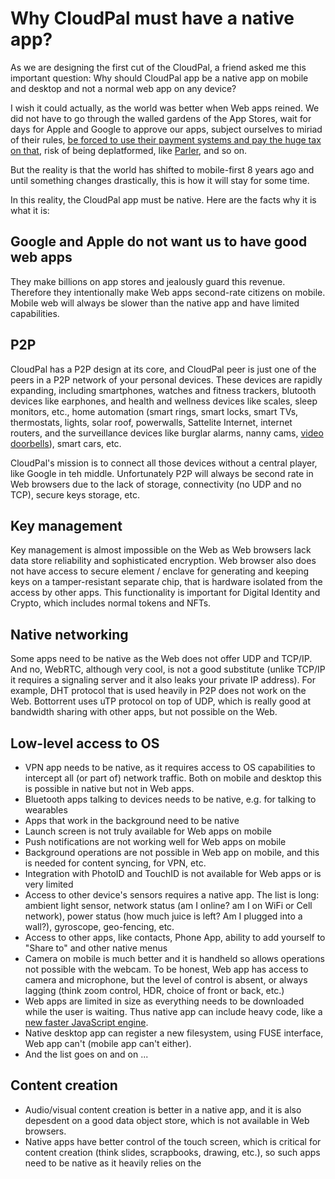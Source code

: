 # Why CloudPal must have a native app?
As we are designing the first cut of the CloudPal, a friend asked me this important question:
Why should CloudPal app be a native app on mobile and desktop and not a normal web app on any device?

I wish it could actually, as the world was better when Web apps reined. We did not have to go through the walled gardens of the App Stores, wait for days for Apple and Google to approve our apps, subject ourselves to miriad of their rules, [be forced to use their payment systems and pay the huge tax on that](https://variety.com/2020/digital/news/apple-app-store-fee-cut-developers-spotify-epic-1234834668/), risk of being deplatformed, like [Parler](https://www.theverge.com/22224860/parler-trump-deplatformed-capitol-raid-moderation-censorship-facebook-amazon-twitter), and so on.

But the reality is that the world has shifted to mobile-first 8 years ago and until something changes drastically, this is how it will stay for some time.

In this reality, the CloudPal app must be native. Here are the facts why it is what it is:

## Google and Apple do not want us to have good web apps
They make billions on app stores and jealously guard this revenue. Therefore they intentionally make Web apps second-rate citizens on mobile. Mobile web will always be slower than the native app and have limited capabilities.

## P2P
CloudPal has a P2P design at its core, and CloudPal peer is just one of the peers in a P2P network of your personal devices. 
These devices are rapidly expanding, including smartphones, watches and fitness trackers, blutooth devices like earphones, 
and health and wellness devices like scales, sleep monitors, etc., home automation (smart rings, smart locks, smart TVs, thermostats, lights, solar roof, powerwalls, Sattelite Internet, internet routers, and the surveillance devices like burglar alarms, nanny cams, [video doorbells](https://www.tomsguide.com/news/video-doorbell-horizontal-feature)), smart cars, etc.

CloudPal's mission is to connect all those devices without a central player, like Google in teh middle.
Unfortunately P2P will always be second rate in Web browsers due to the lack of storage, connectivity (no UDP and no TCP), secure keys storage, etc. 

## Key management 
Key management is almost impossible on the Web as Web browsers lack data store reliability and sophisticated encryption. 
Web browser also does not have access to secure element / enclave for generating and keeping keys 
on a tamper-resistant separate chip, that is hardware isolated from the access by other apps.
This functionality is important for Digital Identity and Crypto, which includes normal tokens and NFTs.

## Native networking
Some apps need to be native as the Web does not offer UDP and TCP/IP. And no, WebRTC, although very cool, is not a good substitute 
(unlike TCP/IP it requires a signaling server and it also leaks your private IP address). 
For example, DHT protocol that is used heavily in P2P does not work on the Web. 
Bottorrent uses uTP protocol on top of UDP, which is really good at bandwidth sharing with other apps, but not possible on the Web.

## Low-level access to OS
- VPN app needs to be native, as it requires access to OS capabilities to intercept all (or part of) network traffic. Both on mobile and desktop this is possible in native but not in Web apps.
- Bluetooth apps talking to devices needs to be native, e.g. for talking to wearables
- Apps that work in the background need to be native
- Launch screen is not truly available for Web apps on mobile
- Push notifications are not working well for Web apps on mobile
- Background operations are not possible in Web app on mobile, and this is needed for content syncing, for VPN, etc.
- Integration with PhotoID and TouchID is not available for Web apps or is very limited
- Access to other device's sensors requires a native app. The list is long: ambient light sensor, network status (am I online? am I on WiFi or Cell network), power status (how much juice is left? Am I plugged into a wall?), gyroscope, geo-fencing, etc. 
- Access to other apps, like contacts, Phone App, ability to add yourself to "Share to" and other native menus
- Camera on mobile is much better and it is handheld so allows operations not possible with the webcam. To be honest, Web app has access to camera and microphone, but the level of control is absent, or always lagging (think zoom control, HDR, choice of front or back, etc.)
- Web apps are limited in size as everything needs to be downloaded while the user is waiting. Thus native app can include heavy code, like a [new faster JavaScript engine](https://reactnative.dev/blog/2021/03/12/version-0.64).
- Native desktop app can register a new filesystem, using FUSE interface, Web app can't (mobile app can't either).
- And the list goes on and on ...

## Content creation
- Audio/visual content creation is better in a native app, and it is also depesdent on a good data object store, which is not available in Web browsers.
- Native apps have better control of the touch screen, which is critical for content creation (think slides, scrapbooks, drawing, etc.), so such apps need to be native as it heavily relies on the 
 
